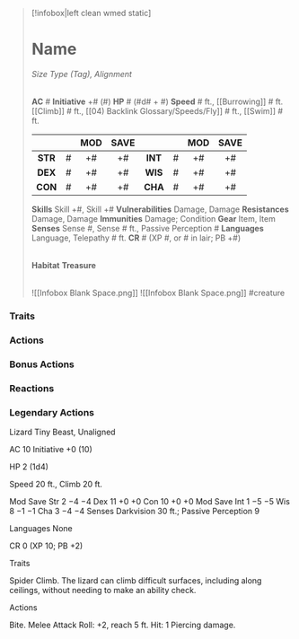 > [!infobox|left clean wmed static]
> # Name
> *Size Type (Tag), Alignment*
> 
> | |
> | - |
> **AC** # **Initiative** +# (#)
> **HP** # (#d# + #)
> **Speed** # ft., [[Burrowing]] # ft. [[Climb]] # ft., [[04) Backlink Glossary/Speeds/Fly]] # ft., [[Swim]] # ft.
> 
> | | | MOD | SAVE | | | MOD | SAVE |
> | :-: | :-: | :-: | :-: | :-: | :-: | :-: | :-: |
> | **STR** | # | +# | +# | **INT** | # | +# | +# | 
> | **DEX** | # | +# | +# | **WIS** | # | +# | +# |
> | **CON** | # | +# | +# | **CHA** | # | +# | +# |
> **Skills** Skill +#, Skill +#
> **Vulnerabilities** Damage, Damage
> **Resistances** Damage, Damage
> **Immunities** Damage; Condition
> **Gear** Item, Item
> **Senses** Sense #, Sense # ft., Passive Perception #
> **Languages** Language, Telepathy # ft.
> **CR** # (XP #, or # in lair; PB +#)
>
> | |
> | - |
> **Habitat**
> **Treasure**
> 
> | |
> | - |
> ![[Infobox Blank Space.png]]
> ![[Infobox Blank Space.png]]
> #creature 


### Traits
### Actions
### Bonus Actions
### Reactions
### Legendary Actions
Lizard
Tiny Beast, Unaligned

AC 10 Initiative +0 (10)

HP 2 (1d4)

Speed 20 ft., Climb 20 ft.

Mod	Save
Str	2	−4	−4
Dex	11	+0	+0
Con	10	+0	+0
Mod	Save
Int	1	−5	−5
Wis	8	−1	−1
Cha	3	−4	−4
Senses Darkvision 30 ft.; Passive Perception 9

Languages None

CR 0 (XP 10; PB +2)

Traits

Spider Climb. The lizard can climb difficult surfaces, including along ceilings, without needing to make an ability check.

Actions

Bite. Melee Attack Roll: +2, reach 5 ft. Hit: 1 Piercing damage.